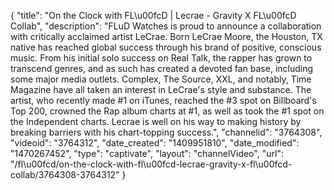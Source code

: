 {
    "title": "On the Clock with FL\u00fcD | Lecrae - Gravity X FL\u00fcD Collab",
    "description": "FLuD Watches is proud to announce a collaboration with critically acclaimed artist LeCrae. Born LeCrae Moore, the Houston, TX native has reached global success through his brand of positive, conscious music. From his initial solo success on Real Talk, the rapper has grown to transcend genres, and as such has created a devoted fan base, including some major media outlets. Complex, The Source, XXL, and notably, Time Magazine have all taken an interest in LeCrae's style and substance. The artist, who recently made #1 on iTunes, reached the #3 spot on Billboard's Top 200, crowned the Rap album charts at #1, as well as took the #1 spot on the Independent charts. Lecrae is well on his way to making history by breaking barriers with his chart-topping success.",
    "channelid": "3764308",
    "videoid": "3764312",
    "date_created": "1409951810",
    "date_modified": "1470267452",
    "type": "captivate",
    "layout": "channelVideo",
    "url": "\/fl\u00fcd\/on-the-clock-with-fl\u00fcd-lecrae-gravity-x-fl\u00fcd-collab\/3764308-3764312"
}